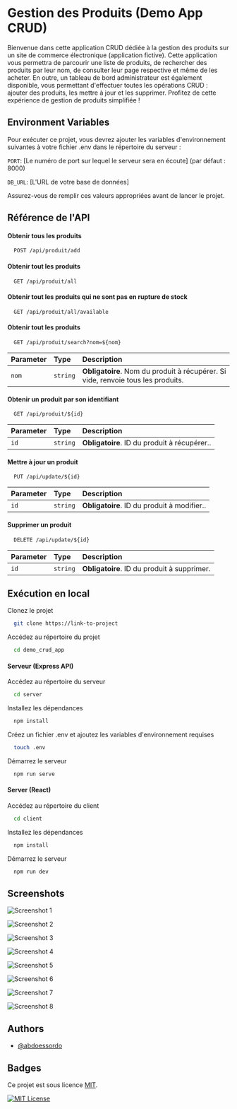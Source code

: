 # Gestion des Produits (Demo App CRUD)

Bienvenue dans cette application CRUD dédiée à la gestion des produits sur un site de commerce électronique (application fictive). Cette application vous permettra de parcourir une liste de produits, de rechercher des produits par leur nom, de consulter leur page respective et même de les acheter. En outre, un tableau de bord administrateur est également disponible, vous permettant d'effectuer toutes les opérations CRUD : ajouter des produits, les mettre à jour et les supprimer. Profitez de cette expérience de gestion de produits simplifiée !

## Environment Variables

Pour exécuter ce projet, vous devrez ajouter les variables d'environnement suivantes à votre fichier .env dans le répertoire du serveur :

`PORT`: [Le numéro de port sur lequel le serveur sera en écoute] (par défaut : 8000)

`DB_URL`: [L'URL de votre base de données]

Assurez-vous de remplir ces valeurs appropriées avant de lancer le projet.

## Référence de l'API

#### Obtenir tous les produits

```http
  POST /api/produit/add
```

#### Obtenir tout les produits

```http
  GET /api/produit/all
```

#### Obtenir tout les produits qui ne sont pas en rupture de stock

```http
  GET /api/produit/all/available
```

#### Obtenir tout les produits

```http
  GET /api/produit/search?nom=${nom}
```

| Parameter | Type     | Description                                                                      |
| :-------- | :------- | :------------------------------------------------------------------------------- |
| `nom`     | `string` | **Obligatoire**. Nom du produit à récupérer. Si vide, renvoie tous les produits. |

#### Obtenir un produit par son identifiant

```http
  GET /api/produit/${id}
```

| Parameter | Type     | Description                                  |
| :-------- | :------- | :------------------------------------------- |
| `id`      | `string` | **Obligatoire**. ID du produit à récupérer.. |

#### Mettre à jour un produit

```http
  PUT /api/update/${id}
```

| Parameter | Type     | Description                                 |
| :-------- | :------- | :------------------------------------------ |
| `id`      | `string` | **Obligatoire**. ID du produit à modifier.. |

#### Supprimer un produit

```http
  DELETE /api/update/${id}
```

| Parameter | Type     | Description                                 |
| :-------- | :------- | :------------------------------------------ |
| `id`      | `string` | **Obligatoire**. ID du produit à supprimer. |

## Exécution en local

Clonez le projet

```bash
  git clone https://link-to-project
```

Accédez au répertoire du projet

```bash
  cd demo_crud_app
```

#### Serveur (Express API)

Accédez au répertoire du serveur

```bash
  cd server
```

Installez les dépendances

```bash
  npm install
```

Créez un fichier .env et ajoutez les variables d'environnement requises

```bash
  touch .env
```

Démarrez le serveur

```bash
  npm run serve
```

#### Server (React)

Accédez au répertoire du client

```bash
  cd client
```

Installez les dépendances

```bash
  npm install
```

Démarrez le serveur

```bash
  npm run dev
```

## Screenshots

![Screenshot 1](https://abdoessordo.github.io/demo_crud_app/screenshots/1.png)

![Screenshot 2](https://abdoessordo.github.io/demo_crud_app/screenshots/2.png)

![Screenshot 3](https://abdoessordo.github.io/demo_crud_app/screenshots/3.png)

![Screenshot 4](https://abdoessordo.github.io/demo_crud_app/screenshots/4.png)

![Screenshot 5](https://abdoessordo.github.io/demo_crud_app/screenshots/5.png)

![Screenshot 6](https://abdoessordo.github.io/demo_crud_app/screenshots/6.png)

![Screenshot 7](https://abdoessordo.github.io/demo_crud_app/screenshots/7.png)

![Screenshot 8](https://abdoessordo.github.io/demo_crud_app/screenshots/8.png)

## Authors

- [@abdoessordo](https://www.github.com/abdoessordo)

## Badges

Ce projet est sous licence [MIT](https://github.com/abdoessordo/demo_crud_app/blob/main/LICENSE).

[![MIT License](https://img.shields.io/badge/License-MIT-green.svg)](https://github.com/abdoessordo/demo_crud_app/blob/main/LICENSE)
